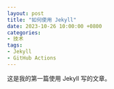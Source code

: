 ```yaml
---
layout: post
title: "如何使用 Jekyll"
date: 2023-10-26 10:00:00 +0800
categories:
- 技术
tags:
- Jekyll
- GitHub Actions
---
```

这是我的第一篇使用 Jekyll 写的文章。